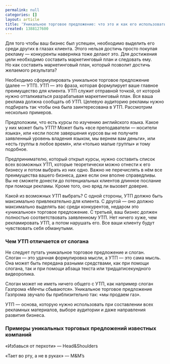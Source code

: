 ```yaml
---
permalink: null
categories: []
layout: article
title: 'Уникальное торговое предложение: что это и как его использовать'
created: 1388127600
---
```

<p>Для того чтобы ваш бизнес был успешен, необходимо выделить его среди других в&nbsp;глазах клиента. Этого нельзя достичь просто покупая рекламу&nbsp;— конкуренты наверняка тоже делают это. Для достижения цели необходимо составить маркетинговый план и&nbsp;следовать ему. Но&nbsp;как составить маркетинговый план, который позволит достичь желаемого результата?</p>
<p>Необходимо сформулировать уникальное торговое предложение (далее&nbsp;— УТП). УТП&nbsp;— это фраза, которая формулирует ваше главное преимущество для клиента. УТП служит отправной точкой, от&nbsp;которой нужно отталкиваться разрабатывая маркетинговый план. Вся ваша реклама должна сообщать об&nbsp;УТП. Целевую аудиторию рекламы нужно подбирать так чтобы она была заинтересована в&nbsp;УТП. Рассмотрим несколько примеров.</p>
<!--break-->
<p>Предположим, что есть курсы по&nbsp;изучению английского языка. Какое у&nbsp;них может быть УТП? Может быть «все преподаватели&nbsp;— носители языка», или «если после завершения курсов вы&nbsp;не&nbsp;получите заявленный уровень владения языком, мы&nbsp;вернем вам деньги», или «есть группы в&nbsp;любое время», или «только малые группы» и&nbsp;тому подобное.</p>
<p>Предпринимателю, который открыл курсы, нужно составить список всех возможных УТП, которые теоретически можно отнести к&nbsp;его бизнесу и&nbsp;потом выбрать из&nbsp;них одно. Важно не&nbsp;перечислять в&nbsp;нём все преимущества вашего бизнеса, даже если они вполне справедливы. Вы&nbsp;не&nbsp;сможете донести до&nbsp;потенциальных клиентов длинное послание при помощи рекламы. Кроме того, оно вряд&nbsp;ли вызовет доверие.</p>
<p>Какой из&nbsp;возможных УТП выбрать? С&nbsp;одной стороны, УТП должно быть максимально привлекательно для клиента. С&nbsp;другой&nbsp;— оно должно максимально выделять вас среди конкурентов, недаром это «уникальное» торговое предложение. С&nbsp;третьей, ваш бизнес должен полностью соответствовать заявленному УТП. Нет ничего хуже, чем рекламировать УТП, а&nbsp;потом нарушать его. Все ваши клиенту будут чувствовать себя обманутыми.</p>
<h3>Чем УТП отличается от&nbsp;слогана</h3>
<p>Не&nbsp;следует путать уникальное торговое предложение и&nbsp;слоган. Слоган&nbsp;— это удачная формулировка мысли, а&nbsp;УТП&nbsp;— это сама мысль. Она может быть передана разными средствами, как при помощи слогана, так и&nbsp;при помощи абзаца текста или тридцатисекундного видеоролика.</p>
<p>Слоган может не&nbsp;иметь ничего общего с&nbsp;УТП, как например слоган Газпрома «Мечты сбываются». Уникальное торговое предложение Газпрома звучало&nbsp;бы приблизительно так: «мы&nbsp;продаем газ».</p>
<p>УТП&nbsp;— основа, которую нужно использовать при составлении всех рекламных материалов, выборе аудитории и&nbsp;даже направления развития бизнеса.</p>
<h3>Примеры уникальных торговых предложений известных компаний</h3>
<p>«Избавься от&nbsp;перхоти»&nbsp;— Head&amp;Shoulders</p>
<p>«Тает во&nbsp;рту, а&nbsp;не&nbsp;в&nbsp;руках»&nbsp;— M&amp;M’s</p>
